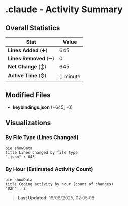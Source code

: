 # .claude - Activity Summary 

## Overall Statistics

| Stat                   | Value                                                             |
| ---------------------- | ----------------------------------------------------------------- |
| **Lines Added** (➕)   | 645                                          |
| **Lines Removed** (➖) | 0                                        |
| **Net Change** (↕)    | 645                |
| **Active Time** (⌚)   | 1 minute |


## Modified Files
- **keybindings.json** (+645, -0)

## Visualizations

### By File Type (Lines Changed)

```mermaid
pie showData
title Lines changed by file type
".json" : 645
```

### By Hour (Estimated Activity Count)

```mermaid
pie showData
title Coding activity by hour (count of changes)
"02h" : 2
```


> **Last Updated:** 18/08/2025, 02:05:08